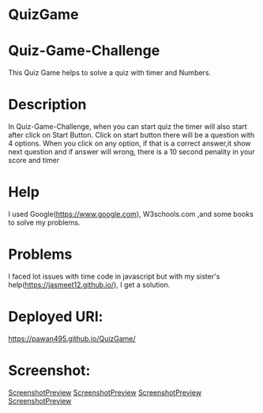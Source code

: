# QuizGame
# Quiz-Game-Challenge
This Quiz Game helps to solve a quiz with timer and Numbers.

# Description
In Quiz-Game-Challenge, when you can start quiz the timer will also start after click on Start Button. Click on start button there will be a question with 4 options. When you click on any option, if that is a correct answer,it show next question and if answer will wrong, there is a 10 second penality in your score and timer
# Help
I used Google(https://www.google.com), W3schools.com ,and some books to solve my problems.

# Problems
I faced lot issues with time code in javascript but with my sister's help(https://jasmeet12.github.io/), I get a solution.

# Deployed URl:
https://pawan495.github.io/QuizGame/

# Screenshot:
[ScreenshotPreview](./assets/image/pic1.png)
[ScreenshotPreview](./assets/image/pic2.png)
[ScreenshotPreview](./assets/image/pic3.png)
[ScreenshotPreview](./assets/image/pic4.png)